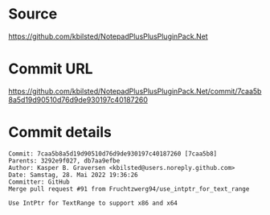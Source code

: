 ﻿# Source
https://github.com/kbilsted/NotepadPlusPlusPluginPack.Net

# Commit URL
https://github.com/kbilsted/NotepadPlusPlusPluginPack.Net/commit/7caa5b8a5d19d90510d76d9de930197c40187260

# Commit details
```
Commit: 7caa5b8a5d19d90510d76d9de930197c40187260 [7caa5b8]
Parents: 3292e9f027, db7aa9efbe
Author: Kasper B. Graversen <kbilsted@users.noreply.github.com>
Date: Samstag, 28. Mai 2022 19:36:26
Committer: GitHub
Merge pull request #91 from Fruchtzwerg94/use_intptr_for_text_range

Use IntPtr for TextRange to support x86 and x64
```
